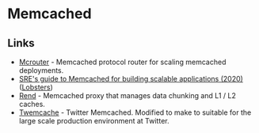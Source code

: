 # Memcached

## Links

* [Mcrouter](https://github.com/facebook/mcrouter) - Memcached protocol router for scaling memcached deployments.
* [SRE's guide to Memcached for building scalable applications (2020)](https://opensource.com/article/20/3/sre-memcached) ([Lobsters](https://lobste.rs/s/aa6jyc/sre_s_guide_memcached_for_building))
* [Rend](https://github.com/Netflix/rend) - Memcached proxy that manages data chunking and L1 / L2 caches.
* [Twemcache](https://github.com/twitter/twemcache) - Twitter Memcached. Modified to make to suitable for the large scale production environment at Twitter.
